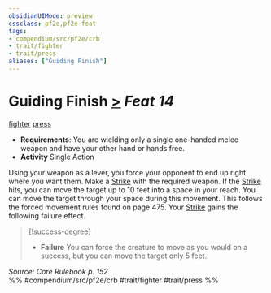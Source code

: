 ```yaml
---
obsidianUIMode: preview
cssclass: pf2e,pf2e-feat
tags:
- compendium/src/pf2e/crb
- trait/fighter
- trait/press
aliases: ["Guiding Finish"]
---
```

# Guiding Finish  [>](/rules/core-rulebook/chapter-9-playing-the-game.md#Actions "Single Action") *Feat 14*  
[fighter](/rules/traits/fighter.md)  [press](/rules/traits/press.md)  

- **Requirements**: You are wielding only a single one-handed melee weapon and have your other hand or hands free.
- **Activity** Single Action

Using your weapon as a lever, you force your opponent to end up right where you want them. Make a [Strike](/rules/actions/strike.md) with the required weapon. If the [Strike](/rules/actions/strike.md) hits, you can move the target up to 10 feet into a space in your reach. You can move the target through your space during this movement. This follows the forced movement rules found on page 475. Your [Strike](/rules/actions/strike.md) gains the following failure effect.

> [!success-degree] 
> - **Failure** You can force the creature to move as you would on a success, but you can move the target only 5 feet.

*Source: Core Rulebook p. 152*  
%% #compendium/src/pf2e/crb #trait/fighter #trait/press %%